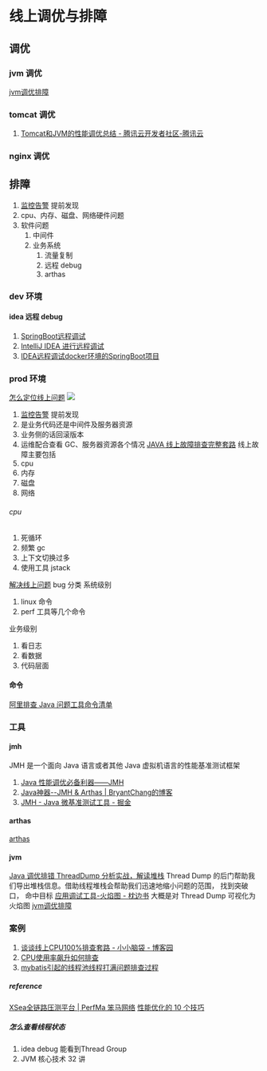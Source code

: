 # 线上调优与排障
## 调优
### jvm 调优
[jvm调优排障](jvm调优排障.md)
### tomcat 调优
1.  [Tomcat和JVM的性能调优总结 - 腾讯云开发者社区-腾讯云](https://cloud.tencent.com/developer/article/1346964)

### nginx 调优

## 排障
1. [监控告警](Metric监控.md) 提前发现
2. cpu、内存、磁盘、网络硬件问题
3. 软件问题
	1. 中间件
	2. 业务系统
		1. 流量复制
		2. 远程 debug
		3. arthas
### dev 环境
#### idea 远程 debug
1. [SpringBoot远程调试](https://mp.weixin.qq.com/s?__biz=MzAwNjkxNzgxNg==&mid=2247487335&idx=2&sn=12f365d6e38792e3a94b7f9734fe1eee)
2. [IntelliJ IDEA 进行远程调试](https://mp.weixin.qq.com/s?__biz=Mzg3MjA4MTExMw==&mid=2247487495&idx=1&sn=56d9e35d8835f2118862dfa2e58a1bad)
3. [IDEA远程调试docker环境的SpringBoot项目](https://my.oschina.net/shuming/blog/4897179)

### prod 环境
 [怎么定位线上问题](https://mp.weixin.qq.com/s/g5dud7cXX2Rpivw_wQhQsw)
![](Pasted%20image%2020221107134530.png)
1.  [监控告警](Metric监控.md) 提前发现
2. 是业务代码还是中间件及服务器资源
3. 业务侧的话回滚版本
4. 运维配合查看 GC、服务器资源各个情况
[JAVA 线上故障排查完整套路](https://mp.weixin.qq.com/s?__biz=MzI5NTYwNDQxNA==&mid=2247486432&idx=1&sn=7ce4dfeeeb6f213eebabbdf34f435190)
线上故障主要包括
1. cpu
2. 内存
3. 磁盘
4. 网络
###### cpu
1. 死循环
2. 频繁 gc
3. 上下文切换过多
4. 使用工具 jstack

[解决线上问题](https://mp.weixin.qq.com/s/dNs6U4T4dG9RRJtXmNv0KQ)
bug 分类
系统级别
1. linux 命令
2.  perf 工具等几个命令

业务级别
1. 看日志
2. 看数据
3. 代码层面
#### 命令
[阿里排查 Java 问题工具命令清单]( https://mp.weixin.qq.com/s?__biz=MzU4Njc1MTU2Mw==&mid=2247485918&idx=1&sn=cef3f56889b98167c2d1602051a59b79 )

### 工具
#### jmh
JMH 是一个面向 Java 语言或者其他 Java 虚拟机语言的性能基准测试框架
1.  [Java 性能调优必备利器——JMH](https://mp.weixin.qq.com/s/LMVY6ZJPFCDtNpyBSyDW9A)
2. [Java神器--JMH & Arthas | BryantChang的博客](https://bryantchang.github.io/2019/12/08/java-profile-tools/)
3. [JMH - Java 微基准测试工具 - 掘金](https://juejin.cn/post/6844903936869007368)
#### arthas
[arthas](arthas.md)
#### jvm
[Java 调优排错 ThreadDump 分析实战，解读堆栈](https://mp.weixin.qq.com/s?__biz=MzU1MzUyMjYzNg==&mid=2247484880&idx=1&sn=9acba163de99ed07e7a779e9da155171)
Thread Dump 的后门帮助我们导出堆栈信息。借助线程堆栈会帮助我们迅速地缩小问题的范围， 找到突破口， 命中目标
[应用调试工具-火焰图 - 枕边书](https://zhenbianshu.github.io/2019/04/application_debug_tools_flamegraph.html)
大概是对 Thread Dump 可视化为火焰图
[jvm调优排障](jvm调优排障.md)




### 案例
1. [谈谈线上CPU100%排查套路 - 小小脑袋 - 博客园](https://www.cnblogs.com/open-source-java/p/11091255.html)
2. [CPU使用率飙升如何排查](https://mp.weixin.qq.com/s/woOxS85wyPM7P4ObTn2-0Q)
3. [mybatis引起的线程池线程打满问题排查过程](https://juejin.cn/post/7152379508354449439)

##### reference
[XSea全链路压测平台 | PerfMa 笨马网络](https://www.perfma.com/product/xsea)
[性能优化的 10 个技巧](https://mp.weixin.qq.com/s/injc5NccbkHY5ZvAhZu8OQ)





##### 怎么查看线程状态
1. idea  debug 能看到Thread Group
2. JVM 核心技术 32 讲

 